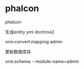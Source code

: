 # phalcon
phalcon


生成entity yml doctrine2

orm:convert:mapping admin

更新数据库存

orm:schema --module-name=admin 